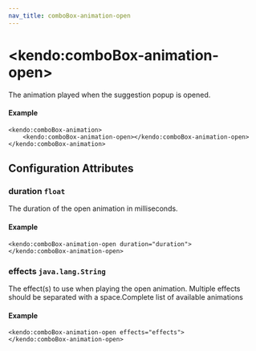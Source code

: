 ```yaml
---
nav_title: comboBox-animation-open
---
```


# \<kendo:comboBox-animation-open\>

The animation played when the suggestion popup is opened.

#### Example
    <kendo:comboBox-animation>
        <kendo:comboBox-animation-open></kendo:comboBox-animation-open>
    </kendo:comboBox-animation>

## Configuration Attributes

### duration `float`

The duration of the open animation in milliseconds.

#### Example
    <kendo:comboBox-animation-open duration="duration">
    </kendo:comboBox-animation-open>

### effects `java.lang.String`

The effect(s) to use when playing the open animation. Multiple effects should be separated with a space.Complete list of available animations

#### Example
    <kendo:comboBox-animation-open effects="effects">
    </kendo:comboBox-animation-open>

